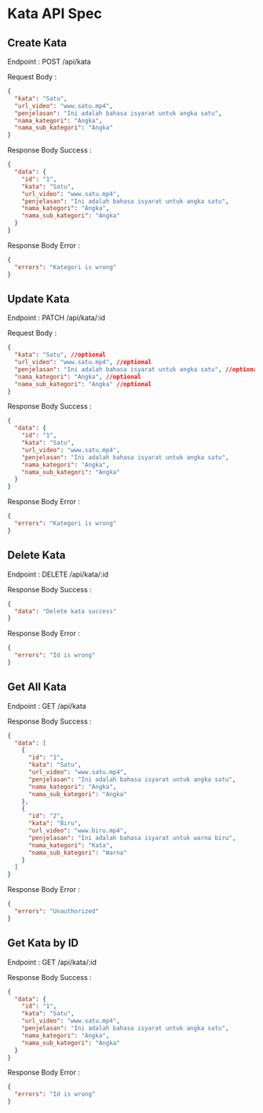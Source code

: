# Kata API Spec

## Create Kata

Endpoint : POST /api/kata

Request Body :

```json
{
  "kata": "Satu",
  "url_video": "www.satu.mp4",
  "penjelasan": "Ini adalah bahasa isyarat untuk angka satu",
  "nama_kategori": "Angka",
  "nama_sub_kategori": "Angka"
}
```

Response Body Success :

```json
{
  "data": {
    "id": "1",
    "kata": "Satu",
    "url_video": "www.satu.mp4",
    "penjelasan": "Ini adalah bahasa isyarat untuk angka satu",
    "nama_kategori": "Angka",
    "nama_sub_kategori": "Angka"
  }
}
```

Response Body Error :

```json
{
  "errors": "Kategori is wrong"
}
```

## Update Kata

Endpoint : PATCH /api/kata/:id

Request Body :

```json
{
  "kata": "Satu", //optional
  "url_video": "www.satu.mp4", //optional
  "penjelasan": "Ini adalah bahasa isyarat untuk angka satu", //optional
  "nama_kategori": "Angka", //optional
  "nama_sub_kategori": "Angka" //optional
}
```

Response Body Success :

```json
{
  "data": {
    "id": "1",
    "kata": "Satu",
    "url_video": "www.satu.mp4",
    "penjelasan": "Ini adalah bahasa isyarat untuk angka satu",
    "nama_kategori": "Angka",
    "nama_sub_kategori": "Angka"
  }
}
```

Response Body Error :

```json
{
  "errors": "Kategori is wrong"
}
```

## Delete Kata

Endpoint : DELETE /api/kata/:id

Response Body Success :

```json
{
  "data": "Delete kata success"
}
```

Response Body Error :

```json
{
  "errors": "Id is wrong"
}
```

## Get All Kata

Endpoint : GET /api/kata

Response Body Success :

```json
{
  "data": [
    {
      "id": "1",
      "kata": "Satu",
      "url_video": "www.satu.mp4",
      "penjelasan": "Ini adalah bahasa isyarat untuk angka satu",
      "nama_kategori": "Angka",
      "nama_sub_kategori": "Angka"
    },
    {
      "id": "2",
      "kata": "Biru",
      "url_video": "www.biru.mp4",
      "penjelasan": "Ini adalah bahasa isyarat untuk warna biru",
      "nama_kategori": "Kata",
      "nama_sub_kategori": "Warna"
    }
  ]
}
```

Response Body Error :

```json
{
  "errors": "Unauthorized"
}
```

## Get Kata by ID

Endpoint : GET /api/kata/:id

Response Body Success :

```json
{
  "data": {
    "id": "1",
    "kata": "Satu",
    "url_video": "www.satu.mp4",
    "penjelasan": "Ini adalah bahasa isyarat untuk angka satu",
    "nama_kategori": "Angka",
    "nama_sub_kategori": "Angka"
  }
}
```

Response Body Error :

```json
{
  "errors": "Id is wrong"
}
```

